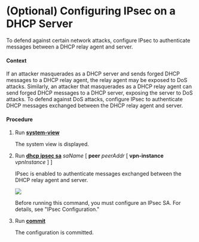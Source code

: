 (Optional) Configuring IPsec on a DHCP Server
=============================================

To defend against certain network attacks, configure IPsec to authenticate messages between a DHCP relay agent and server.

#### Context

If an attacker masquerades as a DHCP server and sends forged DHCP messages to a DHCP relay agent, the relay agent may be exposed to DoS attacks. Similarly, an attacker that masquerades as a DHCP relay agent can send forged DHCP messages to a DHCP server, exposing the server to DoS attacks. To defend against DoS attacks, configure IPsec to authenticate DHCP messages exchanged between the DHCP relay agent and server.


#### Procedure

1. Run [**system-view**](cmdqueryname=system-view)
   
   
   
   The system view is displayed.
2. Run [**dhcp ipsec sa**](cmdqueryname=dhcp+ipsec+sa) *saName* [ **peer** *peerAddr* [ **vpn-instance** *vpnInstance* ] ]
   
   
   
   IPsec is enabled to authenticate messages exchanged between the DHCP relay agent and server.
   
   
   
   ![](../../../../public_sys-resources/note_3.0-en-us.png) 
   
   Before running this command, you must configure an IPsec SA. For details, see "IPsec Configuration."
3. Run [**commit**](cmdqueryname=commit)
   
   
   
   The configuration is committed.